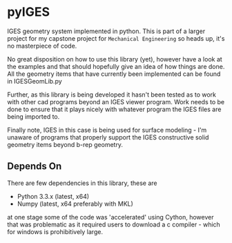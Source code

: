 # pyIGES #

IGES geometry system implemented in python. This is part of a larger project for my capstone project for `Mechanical Engineering` so heads up, it's no masterpiece of code.

No great disposition on how to use this library (yet), however have a look at the examples and that should hopefully give an idea of how things are done. All the geometry items that have currently been implemented can be found in IGESGeomLib.py

Further, as this library is being developed it hasn't been tested as to work with other cad programs beyond an IGES viewer program. Work needs to be done to ensure that it plays nicely with whatever program the IGES files are being imported to.

Finally note, IGES in this case is being used for surface modeling - I'm unaware of programs that properly support the IGES constructive solid geometry items beyond b-rep geometry.


## Depends On ##
There are few dependencies in this library, these are

- Python 3.3.x (latest, x64)
- Numpy (latest, x64 preferably with MKL)

at one stage some of the code was 'accelerated' using Cython, however that was problematic as it required users to download a c compiler - which for windows is prohibitively large.